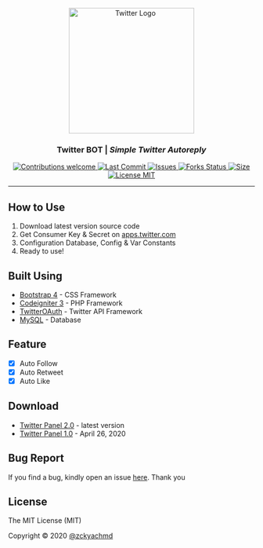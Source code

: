 <p align="center">
  <a href="https://github.com/zckyachmd/twitter-panel">
    <img src="https://raw.githubusercontent.com/zckyachmd/twitter-panel/master/assets/img/twitter-logo.png" width="256px" height="256px" alt="Twitter Logo">
  </a>
</p>

<h3 align="center">Twitter BOT | <i>Simple Twitter Autoreply</i></h3>

<p align="center">
  <!-- Contributions -->
  <a href="https://github.com/zckyachmd/twitter-panel">
    <img src="https://img.shields.io/badge/contributions-welcome-orange.svg"
      alt="Contributions welcome" />
  </a>
 <!-- Last Commit -->
  <a href="https://github.com/zckyachmd/twitter-panel">
    <img src="https://img.shields.io/github/last-commit/zckyachmd/twitter-panel"
      alt="Last Commit" />
  </a>
 <!-- issues -->
  <a href="https://github.com/zckyachmd/twitter-panel/issues">
    <img src="https://img.shields.io/github/issues/zckyachmd/twitter-panel.svg"
      alt="Issues" />
  </a>
  <!-- Forks Status -->
  <a href="https://github.com/zckyachmd/twitter-panel/network/members">
    <img src="https://img.shields.io/github/forks/zckyachmd/twitter-panel.svg"
      alt="Forks Status" />
  </a>
 <!-- Size -->
  <a href="https://github.com/zckyachmd/twitter-panel">
    <img src="https://img.shields.io/github/repo-size/zckyachmd/twitter-panel"
      alt="Size" />
  </a>
 <!-- License -->
  <a href="https://github.com/zckyachmd/twitter-panel/blob/master/LICENSE">
    <img src="https://img.shields.io/github/license/zckyachmd/twitter-panel.svg"
      alt="License MIT" />
  </a>
</p>

---

## How to Use

1. Download latest version source code
2. Get Consumer Key & Secret on [apps.twitter.com](https://apps.twitter.com)
3. Configuration Database, Config & Var Constants
4. Ready to use!

## Built Using

- [Bootstrap 4](https://getbootstrap.com/) - CSS Framework
- [Codeigniter 3](https://codeigniter.com/) - PHP Framework
- [TwitterOAuth](https://twitteroauth.com/) - Twitter API Framework
- [MySQL](https://www.mysql.com/) - Database

## Feature <a name = "feature"></a>

- [x] Auto Follow
- [x] Auto Retweet
- [x] Auto Like

## Download

- [Twitter Panel 2.0](https://github.com/zckyachmd/twitter-panel/releases/download/2.0/twitter-panel.zip) - latest version
- [Twitter Panel 1.0](https://github.com/zckyachmd/twitter-panel/releases/download/1.0/twitter-panel.zip) - April 26, 2020

## Bug Report <a name = "bugs"></a>

If you find a bug, kindly open an issue [here](https://github.com/zckyachmd/twitter-panel/issues/new/choose). Thank you

## License <a name = "license"></a>

The MIT License (MIT)

Copyright © 2020 [@zckyachmd](https://github.com/zckyachmd)
